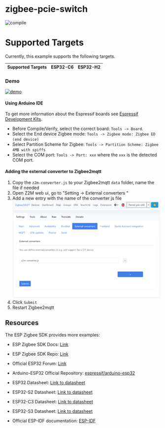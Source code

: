 # zigbee-pcie-switch

![compile](https://github.com/Yuke-hd/zigbee-pcie-switch/actions/workflows/compile.yaml/badge.svg)


# Supported Targets

Currently, this example supports the following targets.

| Supported Targets | ESP32-C6 | ESP32-H2 |
| ----------------- | -------- | -------- |


### Demo
[![demo](https://img.youtube.com/vi/ddB3xJL942k/0.jpg)](https://www.youtube.com/shorts/ddB3xJL942k?feature=share)


#### Using Arduino IDE

To get more information about the Espressif boards see [Espressif Development Kits](https://www.espressif.com/en/products/devkits).

* Before Compile/Verify, select the correct board: `Tools -> Board`.
* Select the End device Zigbee mode: `Tools -> Zigbee mode: Zigbee ED (end device)`
* Select Partition Scheme for Zigbee: `Tools -> Partition Scheme: Zigbee 4MB with spiffs`
* Select the COM port: `Tools -> Port: xxx` where the `xxx` is the detected COM port.

#### Adding the external converter to Zigbee2mqtt
1. Copy the `z2m-converter.js` to your Zigbee2mqtt `data` folder, name the file if needed
2. Open Z2M web ui, go to "Setting -> External converters "
3. Add a new entry with the name of the converter js file
![External converters](/img/external_converters.png "External converters")
4. Click `Submit`
5. Restart Zigbee2mqtt

## Resources

The ESP Zigbee SDK provides more examples:
* ESP Zigbee SDK Docs: [Link](https://docs.espressif.com/projects/esp-zigbee-sdk)
* ESP Zigbee SDK Repo: [Link](https://github.com/espressif/esp-zigbee-sdk)

* Official ESP32 Forum: [Link](https://esp32.com)
* Arduino-ESP32 Official Repository: [espressif/arduino-esp32](https://github.com/espressif/arduino-esp32)
* ESP32 Datasheet: [Link to datasheet](https://www.espressif.com/sites/default/files/documentation/esp32_datasheet_en.pdf)
* ESP32-S2 Datasheet: [Link to datasheet](https://www.espressif.com/sites/default/files/documentation/esp32-s2_datasheet_en.pdf)
* ESP32-C3 Datasheet: [Link to datasheet](https://www.espressif.com/sites/default/files/documentation/esp32-c3_datasheet_en.pdf)
* ESP32-S3 Datasheet: [Link to datasheet](https://www.espressif.com/sites/default/files/documentation/esp32-s3_datasheet_en.pdf)
* Official ESP-IDF documentation: [ESP-IDF](https://idf.espressif.com)